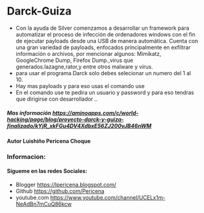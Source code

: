 # Darck-Guiza

- Con la ayuda de Silver comenzamos a desarrollar un framework para automatizar el proceso de infección de ordenadores windows con el fin de ejecutar payloads desde una USB de manera automática. Cuenta con una gran variedad de payloads, enfocados principalmente en exfiltrar información o archivos, por mencionar algunos: Mimikatz, GoogleChrome Dump, Firefox Dump.,virus que generados.lazagne,rator,y entre otros malware y virus.
- para usar el programa Darck solo debes selecionar un numero del 1 al 10.
- Hay mas payloads y para eso usas el comando use
- En el comando use te pedira un usuario y password y para eso tendras que dirigirse con desarrollador ..

##### Mas información https://aminoapps.com/c/world-hacking/page/blog/proyecto-darck-y-guiza-finalizado/kYjR_xkFGu4DV4XdbxE56ZJ200vJB46nWM



#### Autor Luishiño Pericena Choque
### Informacion:
#### Sigueme en las redes Sociales:
- Blogger          https://lpericena.blogspot.com/
- Github            https://github.com/Pericena
- youtube.com  https://www.youtube.com/channel/UCELx1m-NeAdBn7mCuQ86kcw

